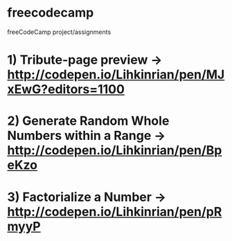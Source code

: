 # freecodecamp
freeCodeCamp project/assignments

# 1) Tribute-page preview -> http://codepen.io/Lihkinrian/pen/MJxEwG?editors=1100 
# 2) Generate Random Whole Numbers within a Range -> http://codepen.io/Lihkinrian/pen/BpeKzo
# 3) Factorialize a Number -> http://codepen.io/Lihkinrian/pen/pRmyyP
